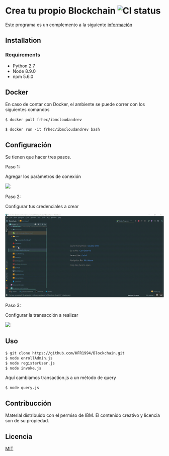 # Crea tu propio Blockchain ![CI status](https://img.shields.io/badge/build-passing-brightgreen.svg)

Este programa es un complemento a la siguiente [información](https://ibm-cloud-and-data-revolution-daring-dingo.mybluemix.net/)

## Installation

### Requirements
* Python 2.7
* Node 8.9.0
* npm 5.6.0

## Docker

En caso de contar con Docker, el ambiente se puede correr con los siguientes comandos

`$ docker pull frhec/ibmcloudandrev`

`$ docker run -it frhec/ibmcloudandrev bash`

## Configuración

Se tienen que hacer tres pasos.

Paso 1:

Agregar los parámetros de conexión

![](videos/connectionProfile.gif)

Paso 2:

Configurar tus credenciales a crear

![](videos/config.gif)

Paso 3:

Configurar la transacción a realizar

![](videos/trans.gif)

## Uso
```
$ git clone https://github.com/HFR1994/Blockchain.git
$ node enrollAdmin.js
$ node registerUser.js
$ node invoke.js
```

Aquí cambiamos transaction.js a un método de query

`$ node query.js`

## Contribucción

Material distribuido con el permiso de IBM. El contenido creativo y licencia son de su propiedad.

## Licencia
[MIT](https://choosealicense.com/licenses/mit/)